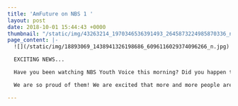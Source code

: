 ```yaml
---
title: 'AmFuture on NBS 1 '
layout: post
date: 2018-10-01 15:44:43 +0000
thumbnail: "/static/img/43263214_1970346536391493_2645873224985870336_n.jpg"
page_content: |-
  ![](/static/img/18893069_1438941326198686_6096116029374096266_n.jpg)

  EXCITING NEWS...

  Have you been watching NBS Youth Voice this morning? Did you happen to see some of our AmFuture peeps - Ian, Nasuru, Inno and Dave be interviewed about our art program and what AmFuture is about?

  We are so proud of them! We are excited that more and more people are getting to hear and learn about AmFuture. Pics coming soon...

---
```

